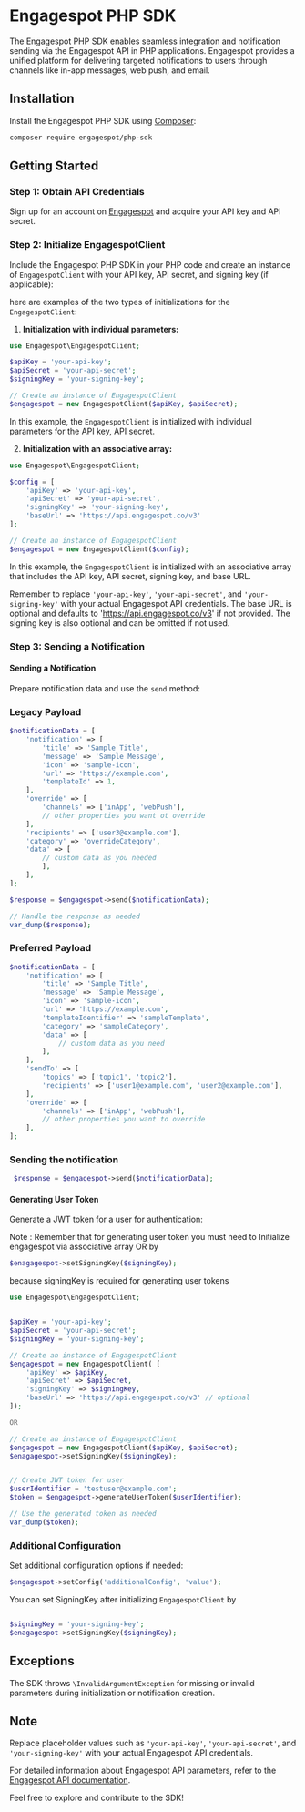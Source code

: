 # Engagespot PHP SDK

The Engagespot PHP SDK enables seamless integration and notification sending via the Engagespot API in PHP applications. Engagespot provides a unified platform for delivering targeted notifications to users through channels like in-app messages, web push, and email.

## Installation

Install the Engagespot PHP SDK using [Composer](https://getcomposer.org/):

```bash
composer require engagespot/php-sdk
```

## Getting Started

### Step 1: Obtain API Credentials

Sign up for an account on [Engagespot](https://www.engagespot.co/) and acquire your API key and API secret.

### Step 2: Initialize EngagespotClient

Include the Engagespot PHP SDK in your PHP code and create an instance of `EngagespotClient` with your API key, API secret, and signing key (if applicable):

here are examples of the two types of initializations for the `EngagespotClient`:

1. **Initialization with individual parameters:**

```php
use Engagespot\EngagespotClient;

$apiKey = 'your-api-key';
$apiSecret = 'your-api-secret';
$signingKey = 'your-signing-key';

// Create an instance of EngagespotClient
$engagespot = new EngagespotClient($apiKey, $apiSecret);
```

In this example, the `EngagespotClient` is initialized with individual parameters for the API key, API secret.

2. **Initialization with an associative array:**

```php
use Engagespot\EngagespotClient;

$config = [
    'apiKey' => 'your-api-key',
    'apiSecret' => 'your-api-secret',
    'signingKey' => 'your-signing-key',
    'baseUrl' => 'https://api.engagespot.co/v3'
];

// Create an instance of EngagespotClient
$engagespot = new EngagespotClient($config);
```

In this example, the `EngagespotClient` is initialized with an associative array that includes the API key, API secret, signing key, and base URL.

Remember to replace `'your-api-key'`, `'your-api-secret'`, and `'your-signing-key'` with your actual Engagespot API credentials. The base URL is optional and defaults to 'https://api.engagespot.co/v3' if not provided. The signing key is also optional and can be omitted if not used.

### Step 3: Sending a Notification


#### Sending a Notification

Prepare notification data and use the `send` method:

### Legacy Payload

```php
$notificationData = [
    'notification' => [
        'title' => 'Sample Title',
        'message' => 'Sample Message',
        'icon' => 'sample-icon',
        'url' => 'https://example.com',
        'templateId' => 1,
    ],
    'override' => [
        'channels' => ['inApp', 'webPush'],
        // other properties you want ot override
    ],
    'recipients' => ['user3@example.com'],
    'category' => 'overrideCategory',
    'data' => [
        // custom data as you needed
        ],
    ],
];

$response = $engagespot->send($notificationData);

// Handle the response as needed
var_dump($response);
```

### Preferred Payload

```php
$notificationData = [
    'notification' => [
        'title' => 'Sample Title',
        'message' => 'Sample Message',
        'icon' => 'sample-icon',
        'url' => 'https://example.com',
        'templateIdentifier' => 'sampleTemplate',
        'category' => 'sampleCategory',
        'data' => [
            // custom data as you need
        ],
    ],
    'sendTo' => [
        'topics' => ['topic1', 'topic2'],
        'recipients' => ['user1@example.com', 'user2@example.com'],
    ],
    'override' => [
        'channels' => ['inApp', 'webPush'],
        // other properties you want to override
    ],
];
```

### Sending the notification

```php
 $response = $engagespot->send($notificationData);
```

#### Generating User Token

Generate a JWT token for a user for authentication:


Note : Remember that for generating user token you must need to Initialize engagespot via associative array  OR by 
```php 
$enagagespot->setSigningKey($signingKey);
```
because signingKey is required for generating user tokens


```php
use Engagespot\EngagespotClient;


$apiKey = 'your-api-key';
$apiSecret = 'your-api-secret';
$signingKey = 'your-signing-key';

// Create an instance of EngagespotClient
$engagespot = new EngagespotClient( [
    'apiKey' => $apiKey,
    'apiSecret' => $apiSecret,
    'signingKey' => $signingKey,
    'baseUrl' => 'https://api.engagespot.co/v3' // optional
]);

OR

// Create an instance of EngagespotClient
$engagespot = new EngagespotClient($apiKey, $apiSecret);
$enagagespot->setSigningKey($signingKey);


// Create JWT token for user
$userIdentifier = 'testuser@example.com';
$token = $engagespot->generateUserToken($userIdentifier);

// Use the generated token as needed
var_dump($token);
```


### Additional Configuration

Set additional configuration options if needed:

```php
$engagespot->setConfig('additionalConfig', 'value');
```
You can set SigningKey after initializing `EngagespotClient` by

```php

$signingKey = 'your-signing-key';
$enagagespot->setSigningKey($signingKey);

```

## Exceptions

The SDK throws `\InvalidArgumentException` for missing or invalid parameters during initialization or notification creation.

## Note

Replace placeholder values such as `'your-api-key'`, `'your-api-secret'`, and `'your-signing-key'` with your actual Engagespot API credentials.

For detailed information about Engagespot API parameters, refer to the [Engagespot API documentation](https://www.engagespot.co/docs/api).

Feel free to explore and contribute to the SDK!

